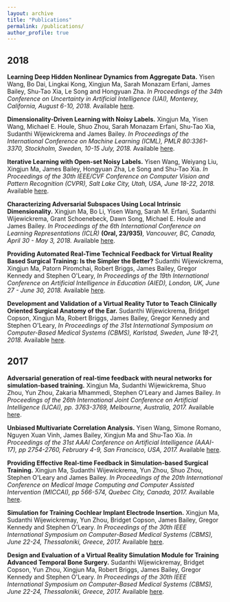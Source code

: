```yaml
---
layout: archive
title: "Publications"
permalink: /publications/
author_profile: true
---
```

2018
-----
**Learning Deep Hidden Nonlinear Dynamics from Aggregate Data.**
Yisen Wang, Bo Dai, Lingkai Kong, Xingjun Ma, Sarah Monazam Erfani, James Bailey, Shu-Tao Xia, Le Song and Hongyuan Zha.
*In Proceedings of the 34th Conference on Uncertainty in Artificial Intelligence (UAI), Monterey, California, August 6-10, 2018.*
Available [here]("http://auai.org/uai2018/proceedings/papers/39.pdf").

**Dimensionality-Driven Learning with Noisy Labels.** Xingjun Ma, Yisen Wang, Michael E. Houle, Shuo Zhou, Sarah Monazam Erfani, Shu-Tao Xia, Sudanthi Wijewickrema and James Bailey. *In  Proceedings of the International Conference on Machine Learning (ICML), PMLR 80:3361-3370, Stockholm, Sweden, 10-15 July, 2018.*
Available [here]("https://people.eng.unimelb.edu.au/baileyj/papers/icmlpaper2018.pdf").

**Iterative Learning with Open-set Noisy Labels.** Yisen Wang, Weiyang Liu, Xingjun Ma, James Bailey,  Hongyuan  Zha, Le Song and Shu-Tao Xia. *In Proceedings of the 30th IEEE/CVF Conference on Computer Vision and Pattern Recognition (CVPR), Salt Lake City, Utah, USA, June 18-22, 2018.* Available [here]("https://people.eng.unimelb.edu.au/baileyj/papers/CVPR2018_Noise_label.pdf").

**Characterizing Adversarial Subspaces Using Local Intrinsic Dimensionality.** Xingjun Ma, Bo Li, Yisen Wang, Sarah M. Erfani, Sudanthi Wijewickrema,  Grant Schoenebeck, Dawn Song, Michael E. Houle and James Bailey. *In Proceedings of the 6th International Conference on Learning Representations (ICLR)* **(Oral, 23/935)***, Vancouver, BC, Canada, April 30 - May 3, 2018.* Available [here]("https://openreview.net/forum?id=B1gJ1L2aW").

**Providing Automated Real-Time Technical Feedback for Virtual Reality Based Surgical Training: Is the Simpler the Better?** Sudanthi Wijewickrema, Xingjun Ma, Patorn Piromchai, Robert Briggs, James Bailey, Gregor Kennedy and Stephen O'Leary, *In Proceedings of the 19th International Conference on Artificial Intelligence in Education (AIED), London, UK, June 27 - June 30, 2018.*
Available [here]("https://people.eng.unimelb.edu.au/baileyj/papers/AIED2018.pdf").

**Development and Validation of a Virtual Reality Tutor to Teach Clinically Oriented Surgical Anatomy of the Ear.** Sudanthi Wijewickrema, Bridget Copson, Xingjun Ma, Robert Briggs, James Bailey, Gregor Kennedy and Stephen O'Leary, *In Proceedings of the 31st International Symposium on Computer-Based Medical Systems (CBMS),  Karlstad, Sweden, June 18-21, 2018.* Available [here]("https://people.eng.unimelb.edu.au/baileyj/papers/CBMS_2018_final.pdf").

2017
-----
**Adversarial generation of real-time feedback with neural networks for simulation-based training.** Xingjun Ma, Sudanthi Wijewickrema, Shuo Zhou, Yun Zhou, Zakaria Mhammedi, Stephen O'Leary and James Bailey. *In Proceedings of the 26th International Joint Conference on Artificial Intelligence (IJCAI), pp. 3763-3769, Melbourne, Australia, 2017.* Available [here]("https://arxiv.org/pdf/1703.01460.pdf").

**Unbiased Multivariate Correlation Analysis.** Yisen Wang, Simone Romano, Nguyen Xuan Vinh, James Bailey, Xingjun Ma and Shu-Tao Xia. *In Proceedings of the 31st AAAI Conference on Artificial Intelligence (AAAI-17), pp 2754-2760, February 4-9, San Francisco, USA, 2017.* Available [here]("http://people.eng.unimelb.edu.au/baileyj/papers/AAAI_17_CR.pdf").

**Providing Effective Real-time Feedback in Simulation-based Surgical Training.** Xingjun Ma, Sudanthi Wijewickrema, Yun Zhou, Shuo Zhou, Stephen O'Leary and James Bailey. *In Proceedings of the 20th International Conference on Medical Image Computing and Computer Assisted Intervention (MICCAI), pp 566-574, Quebec City, Canada, 2017.*
Available [here]("https://arxiv.org/pdf/1703.01460.pdf").

**Simulation for Training Cochlear Implant Electrode Insertion.** Xingjun Ma, Sudanthi Wijewickremay, Yun Zhou, Bridget Copson, James Bailey, Gregor Kennedy and Stephen O'Leary. *In Proceedings of the 30th IEEE International Symposium on Computer-Based Medical Systems (CBMS), June 22-24, Thessaloniki, Greece, 2017.* Available [here]("http://people.eng.unimelb.edu.au/baileyj/papers/cbms-2017-2.pdf").

**Design and Evaluation of a Virtual Reality Simulation Module for Training Advanced Temporal Bone Surgery.** Sudanthi Wijewickremay, Bridget Copson, Yun Zhou, Xingjun Ma, Robert Briggs, James Bailey, Gregor Kennedy and Stephen O'Leary. *In Proceedings of the 30th IEEE International Symposium on Computer-Based Medical Systems (CBMS), June 22-24, Thessaloniki, Greece, 2017.* Available [here]("http://people.eng.unimelb.edu.au/baileyj/papers/cbms-2017-1.pdf").

<!-- **Feedback Techniques in Computer-Based Simulation Training: A Survey.** Sudanthi Wijewickrema, Xingjun Ma, James Bailey, Gregor Kennedy and Stephen O'Leary. *arXiv preprint arXiv:1705.04683 (2017)* Available [here]("https://arxiv.org/pdf/1705.04683.pdf").

**Finding Influentials in Twitter: A Temporal Influence Ranking Model.** Xingjun Ma, Chunping Li, James Bailey and Sudanthi Wijewickrema. *In Proceedings of the 14th Australasian Data Mining (AusDM), Canberra, Australia, 2016.* Available [here]("https://arxiv.org/pdf/1703.01468.pdf"). -->

